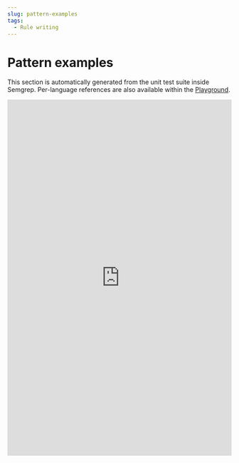 ```yaml
---
slug: pattern-examples
tags:
  - Rule writing
---
```




# Pattern examples

This section is automatically generated from the unit test suite inside Semgrep. Per-language references are also available within the [Playground](https://semgrep.dev/editor).

<iframe src="https://semgrep.dev/embed/cheatsheet" scrolling="0" width="100%" height="800"  frameBorder="0"></iframe>

